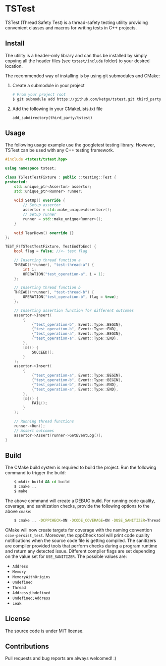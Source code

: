 # TSTest

TSTest (Thread Safety Test) is a thread-safety testing utility providing convenient classes and macros for writing tests in C++ projects.


## Install

The utility is a header-only library and can thus be installed by simply copying all the header files (see `tstest/include` folder) to your desired location.

The recommended way of installing is by using git submodules and CMake:
1. Create a submodule in your project 
    ```bash
    # From your project root
    $ git submodule add https://github.com/ketgo/tstest.git third_party/tstest
    ```
2. Add the following in your CMakeLists.txt file
    ```
    add_subdirectory(third_party/tstest)
    ```

## Usage

The following usage example use the googletest testing library. However, TSTest can be used with any C++ testing framework.

```c++
#include <tstest/tstest.hpp>

using namespace tstest;

class TSTestTestFixture : public ::testing::Test {
protected:
    std::unique_ptr<Assertor> assertor;
    std::unique_ptr<Runner> runner;
        
    void SetUp() override {
        // Setup assertor
        assertor = std::make_unique<Assertor>();
        // Setup runner
        runner = std::make_unique<Runner>();
    }
        
    void TearDown() override {}
};

TEST_F(TSTestTestFixture, TestEndToEnd) {
    bool flag = false; //<- test flag

    // Inserting thread function a
    THREAD((*runner), "test-thread-a") {
        int i;
        OPERATION("test_operation-a", i = 1);
    };

    // Inserting thread function b
    THREAD((*runner), "test-thread-b") {
        OPERATION("test_operation-b", flag = true);
    };

    // Inserting assertion function for different outcomes
    assertor->Insert(
        {
            {"test_operation-b", Event::Type::BEGIN},
            {"test_operation-b", Event::Type::END},
            {"test_operation-a", Event::Type::BEGIN},
            {"test_operation-a", Event::Type::END},
        },
        [&]() { 
            SUCCEED();
        }
    );
    assertor->Insert(
        {
            {"test_operation-a", Event::Type::BEGIN},
            {"test_operation-b", Event::Type::BEGIN},
            {"test_operation-b", Event::Type::END},
            {"test_operation-a", Event::Type::END},
        },
        [&]() { 
            FAIL();
        }
    );

    // Running thread functions
    runner->Run();
    // Assert outcomes
    assertor->Assert(runner->GetEventLog());
}
```

## Build

The CMake build system is required to build the project. Run the following command to trigger the build:
```bash
    $ mkdir build && cd build
    $ cmake ..
    $ make
```

The above command will create a DEBUG build. For running code quality, coverage, and sanitization checks, provide the following options to the above `cmake`:
```bash
    $ cmake .. -DCPPCHECK=ON -DCODE_COVERAGE=ON -DUSE_SANITIZER=Thread
```
CMake will now create targets for coverage with the naming convention `ccov-persist_test`. Moreover, the cppCheck tool will print code quality notifications when the source code file is getting compiled. The sanitizers are compiler provided tools that perform checks during a program runtime and return any detected issue. Different compiler flags are set depending on the value set for `USE_SANITIZER`. The possible values are:

- `Address`
- `Memory`
- `MemoryWithOrigins`
- `Undefined`
- `Thread`
- `Address;Undefined`
- `Undefined;Address`
- `Leak`

## License

The source code is under MIT license.

## Contributions

Pull requests and bug reports are always welcomed! :)
